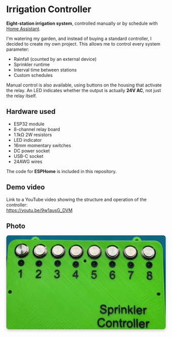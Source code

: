<h1>Irrigation Controller</h1>

<p><strong>Eight-station irrigation system</strong>, controlled manually or by schedule with <a href="https://www.home-assistant.io/" target="_blank">Home Assistant</a>.</p>

<p>
I'm watering my garden, and instead of buying a standard controller, I decided to create my own project. This allows me to control every system parameter:
</p>

<ul>
  <li>Rainfall (counted by an external device)</li>
  <li>Sprinkler runtime</li>
  <li>Interval time between stations</li>
  <li>Custom schedules</li>
</ul>

<p>
Manual control is also available, using buttons on the housing that activate the relay. An LED indicates whether the output is actually <strong>24V AC</strong>, not just the relay itself.
</p>

<h2>Hardware used</h2>
<ul>
  <li>ESP32 module</li>
  <li>8-channel relay board</li>
  <li>1.1kΩ 2W resistors</li>
  <li>LED indicator</li>
  <li>16mm momentary switches</li>
  <li>DC power socket</li>
  <li>USB-C socket</li>
  <li>24AWG wires</li>
</ul>

<p>
The code for <strong>ESPHome</strong> is included in this repository.
</p>

<h2>Demo video</h2>
<p>
Link to a YouTube video showing the structure and operation of the controller:<br>
<a href="https://youtu.be/9w1ausG_DVM" target="_blank">https://youtu.be/9w1ausG_DVM</a>
</p>

<h2>Photo</h2>
<p>
<img src="image/cover.jpg" alt="Zmontowany sterownik" style="max-width: 100%; border-radius: 8px; box-shadow: 0 4px 8px rgba(0,0,0,0.2);">
</p>

